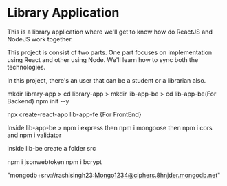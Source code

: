 # Library Application
 This is a library application where we'll get to know how do ReactJS and NodeJS work together. 

This project is consist of two parts. One part focuses on implementation using React and other using Node. 
We'll learn how to sync both the technologies. 

In this project, there's an user that can be a student or a librarian also. 

mkdir library-app > cd library-app > mkdir lib-app-be > cd lib-app-be(For Backend)
npm init --y  

npx create-react-app lib-app-fe {For FrontEnd}

Inside lib-app-be > npm i express then npm i mongoose then npm i cors and npm i validator

inside lib-be create a folder src

npm i jsonwebtoken
npm i bcrypt

"mongodb+srv://rashisingh23:Mongo1234@ciphers.8hnjder.mongodb.net"
